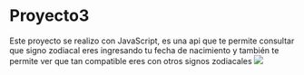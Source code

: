 # Proyecto3
Este proyecto se realizo con JavaScript, es una api que te permite consultar que signo zodiacal eres ingresando tu fecha de nacimiento y también te permite ver que tan compatible eres con otros signos zodiacales
<img src="./imagenes/Signos-Zodiacales.png">
